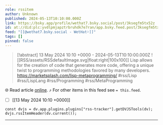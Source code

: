 ```yaml
---
role: rssitem
author: Unknown
published: 2024-05-13T10:10:00.000Z
link: https://bsky.app/profile/wethat7.bsky.social/post/3ksegfm5tx52z
id: at://did:plc:yvdlpmjapztrbruhdk7e7ran/app.bsky.feed.post/3ksegfm5tx52z
feed: "[[@wethat7․bsky․social - WetHat💦]]"
tags: []
pinned: false
---
```


> [!abstract] 13 May 2024 10:10 +0000 - 2024-05-13T10:10:00.000Z
> ![[RSS/assets/RSSdefaultImage.svg|float:right|100x100]] Lisp allows for the creation of code that generates more code, offering a unique twist to programming methodologies favored by many developers. https://marketsplash.com/lisp-metaprogramming/ #rss/Lisp #rss/LispLang #rss/Programming #rss/MetaProgramming

🌐 Read article [online](https://bsky.app/profile/wethat7.bsky.social/post/3ksegfm5tx52z). ⤴ For other items in this feed see `= this.feed`.

- [ ] [[13 May 2024 10꞉10 +0000]]

~~~dataviewjs
const dvjs = dv.app.plugins.plugins["rss-tracker"].getDVJSTools(dv);
dvjs.rssItemHeader(dv.current());
~~~

- - -